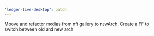 ```yaml
---
"ledger-live-desktop": patch
---
```


Moove and refactor medias from nft gallery to newArch. Create a FF to switch between old and new arch

